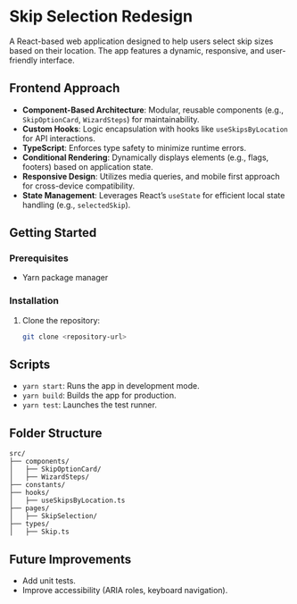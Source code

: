 # Skip Selection Redesign

A React-based web application designed to help users select skip sizes based on their location. The app features a dynamic, responsive, and user-friendly interface.

## Frontend Approach

- **Component-Based Architecture**: Modular, reusable components (e.g., `SkipOptionCard`, `WizardSteps`) for maintainability.
- **Custom Hooks**: Logic encapsulation with hooks like `useSkipsByLocation` for API interactions.
- **TypeScript**: Enforces type safety to minimize runtime errors.
- **Conditional Rendering**: Dynamically displays elements (e.g., flags, footers) based on application state.
- **Responsive Design**: Utilizes media queries, and mobile first approach for cross-device compatibility.
- **State Management**: Leverages React’s `useState` for efficient local state handling (e.g., `selectedSkip`).

## Getting Started

### Prerequisites
- Yarn package manager

### Installation
1. Clone the repository:
   ```bash
   git clone <repository-url>
## Scripts

- `yarn start`: Runs the app in development mode.
- `yarn build`: Builds the app for production.
- `yarn test`: Launches the test runner.

## Folder Structure

```
src/
├── components/       
│   ├── SkipOptionCard/  
│   ├── WizardSteps/   
├── constants/       
├── hooks/         
│   ├── useSkipsByLocation.ts 
├── pages/          
│   ├── SkipSelection/  
├── types/            
│   ├── Skip.ts        
```

## Future Improvements

- Add unit tests.
- Improve accessibility (ARIA roles, keyboard navigation).
